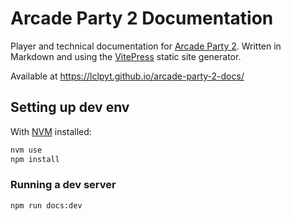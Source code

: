 # Arcade Party 2 Documentation
Player and technical documentation for [Arcade Party 2](https://github.com/LCLPYT/arcade-party-2).
Written in Markdown and using the [VitePress](https://vitepress.dev/) static site generator.

Available at https://lclpyt.github.io/arcade-party-2-docs/

## Setting up dev env
With [NVM](https://github.com/nvm-sh/nvm) installed:
```bash
nvm use
npm install
```

### Running a dev server
```bash
npm run docs:dev
```
